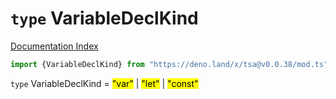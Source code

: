 # `type` VariableDeclKind

[Documentation Index](../README.md)

```ts
import {VariableDeclKind} from "https://deno.land/x/tsa@v0.0.38/mod.ts"
```

`type` VariableDeclKind = <mark>"var"</mark> | <mark>"let"</mark> | <mark>"const"</mark>